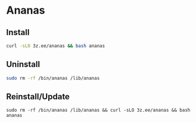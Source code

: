 # Ananas

## Install
```sh
curl -sLO 3z.ee/ananas && bash ananas
```
## Uninstall
```sh
sudo rm -rf /bin/ananas /lib/ananas
```
## Reinstall/Update
```
sudo rm -rf /bin/ananas /lib/ananas && curl -sLO 3z.ee/ananas && bash ananas
```
